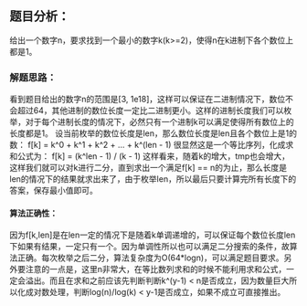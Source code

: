 ## 题目分析：


给出一个数字n，要求找到一个最小的数字k(k>=2)，使得n在k进制下各个数位上都是1。

### 解题思路：

看到题目给出的数字n的范围是[3, 1e18]，这样可以保证在二进制情况下，数位不会超过64，其他进制的数位长度一定比二进制更小。这样的进制长度我们可以枚举，对于每个进制长度的情况下，必然只有一个进制k可以满足使得所有数位上的长度都是1。
设当前枚举的数位长度是len，那么数位长度是len且各个数位上是1的数：
f[k] = k^0 + k^1 + k^2 + ... + k^(len - 1)
很显然这是一个等比序列，化成求和公式为：
f[k] = (k^len - 1) / (k - 1)
这样看来，随着k的增大，tmp也会增大，这样我们就可以对k进行二分，直到求出一个满足f[k] == n的为止，那么长度是len的情况下的结果就求出来了，由于枚举len，所以最后只要计算完所有长度下的答案，保存最小值即可。

#### 算法正确性：

因为f[k,len]是在len一定的情况下是随着k单调递增的，可以保证每个数位长度len下如果有结果，一定只有一个。因为单调性所以也可以满足二分搜索的条件，故算法正确。每次枚举之后二分，算法复杂度为O(64*logn)，可以满足题目要求。另外要注意的一点是，这里n非常大，在等比数列求和的时候不能利用求和公式，一定会溢出。而且在求和之前应该先判断判断k^(y-1) < n是否成立，因为数量巨大所以化成对数处理，判断log(n)/log(k) < y-1是否成立，如果不成立可直接推出。

